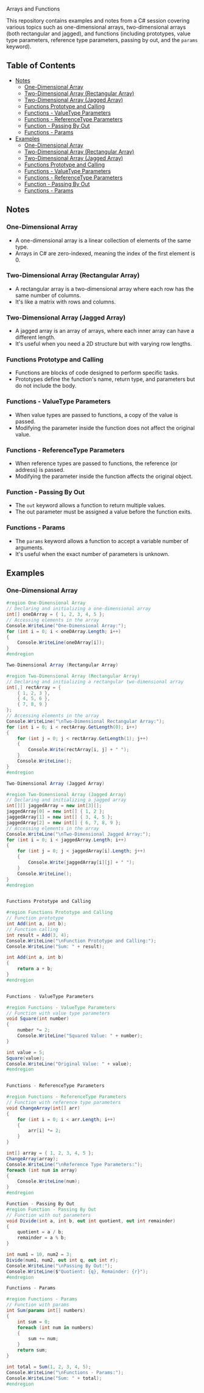 Arrays and Functions

This repository contains examples and notes from a C# session covering various topics such as one-dimensional arrays, two-dimensional arrays (both rectangular and jagged), and functions (including prototypes, value type parameters, reference type parameters, passing by out, and the `params` keyword).

## Table of Contents

- [Notes](#notes)
  - [One-Dimensional Array](#one-dimensional-array)
  - [Two-Dimensional Array (Rectangular Array)](#two-dimensional-array-rectangular-array)
  - [Two-Dimensional Array (Jagged Array)](#two-dimensional-array-jagged-array)
  - [Functions Prototype and Calling](#functions-prototype-and-calling)
  - [Functions - ValueType Parameters](#functions---valuetype-parameters)
  - [Functions - ReferenceType Parameters](#functions---referencetype-parameters)
  - [Function - Passing By Out](#function---passing-by-out)
  - [Functions - Params](#functions---params)
- [Examples](#examples)
  - [One-Dimensional Array](#one-dimensional-array-1)
  - [Two-Dimensional Array (Rectangular Array)](#two-dimensional-array-rectangular-array-1)
  - [Two-Dimensional Array (Jagged Array)](#two-dimensional-array-jagged-array-1)
  - [Functions Prototype and Calling](#functions-prototype-and-calling-1)
  - [Functions - ValueType Parameters](#functions---valuetype-parameters-1)
  - [Functions - ReferenceType Parameters](#functions---referencetype-parameters-1)
  - [Function - Passing By Out](#function---passing-by-out-1)
  - [Functions - Params](#functions---params-1)

## Notes

### One-Dimensional Array

- A one-dimensional array is a linear collection of elements of the same type.
- Arrays in C# are zero-indexed, meaning the index of the first element is 0.

### Two-Dimensional Array (Rectangular Array)

- A rectangular array is a two-dimensional array where each row has the same number of columns.
- It's like a matrix with rows and columns.

### Two-Dimensional Array (Jagged Array)

- A jagged array is an array of arrays, where each inner array can have a different length.
- It's useful when you need a 2D structure but with varying row lengths.

### Functions Prototype and Calling

- Functions are blocks of code designed to perform specific tasks.
- Prototypes define the function's name, return type, and parameters but do not include the body.

### Functions - ValueType Parameters

- When value types are passed to functions, a copy of the value is passed.
- Modifying the parameter inside the function does not affect the original value.

### Functions - ReferenceType Parameters

- When reference types are passed to functions, the reference (or address) is passed.
- Modifying the parameter inside the function affects the original object.

### Function - Passing By Out

- The `out` keyword allows a function to return multiple values.
- The out parameter must be assigned a value before the function exits.

### Functions - Params

- The `params` keyword allows a function to accept a variable number of arguments.
- It's useful when the exact number of parameters is unknown.

## Examples

### One-Dimensional Array

```csharp
#region One-Dimensional Array
// Declaring and initializing a one-dimensional array
int[] oneDArray = { 1, 2, 3, 4, 5 };
// Accessing elements in the array
Console.WriteLine("One-Dimensional Array:");
for (int i = 0; i < oneDArray.Length; i++)
{
    Console.WriteLine(oneDArray[i]);
}
#endregion

Two-Dimensional Array (Rectangular Array)

#region Two-Dimensional Array (Rectangular Array)
// Declaring and initializing a rectangular two-dimensional array
int[,] rectArray = {
    { 1, 2, 3 },
    { 4, 5, 6 },
    { 7, 8, 9 }
};
// Accessing elements in the array
Console.WriteLine("\nTwo-Dimensional Rectangular Array:");
for (int i = 0; i < rectArray.GetLength(0); i++)
{
    for (int j = 0; j < rectArray.GetLength(1); j++)
    {
        Console.Write(rectArray[i, j] + " ");
    }
    Console.WriteLine();
}
#endregion

Two-Dimensional Array (Jagged Array)

#region Two-Dimensional Array (Jagged Array)
// Declaring and initializing a jagged array
int[][] jaggedArray = new int[3][];
jaggedArray[0] = new int[] { 1, 2 };
jaggedArray[1] = new int[] { 3, 4, 5 };
jaggedArray[2] = new int[] { 6, 7, 8, 9 };
// Accessing elements in the array
Console.WriteLine("\nTwo-Dimensional Jagged Array:");
for (int i = 0; i < jaggedArray.Length; i++)
{
    for (int j = 0; j < jaggedArray[i].Length; j++)
    {
        Console.Write(jaggedArray[i][j] + " ");
    }
    Console.WriteLine();
}
#endregion


Functions Prototype and Calling

#region Functions Prototype and Calling
// Function prototype
int Add(int a, int b);
// Function calling
int result = Add(3, 4);
Console.WriteLine("\nFunction Prototype and Calling:");
Console.WriteLine("Sum: " + result);

int Add(int a, int b)
{
    return a + b;
}
#endregion


Functions - ValueType Parameters

#region Functions - ValueType Parameters
// Function with value type parameters
void Square(int number)
{
    number *= 2;
    Console.WriteLine("Squared Value: " + number);
}

int value = 5;
Square(value);
Console.WriteLine("Original Value: " + value);
#endregion


Functions - ReferenceType Parameters

#region Functions - ReferenceType Parameters
// Function with reference type parameters
void ChangeArray(int[] arr)
{
    for (int i = 0; i < arr.Length; i++)
    {
        arr[i] *= 2;
    }
}

int[] array = { 1, 2, 3, 4, 5 };
ChangeArray(array);
Console.WriteLine("\nReference Type Parameters:");
foreach (int num in array)
{
    Console.WriteLine(num);
}
#endregion

Function - Passing By Out
#region Function - Passing By Out
// Function with out parameters
void Divide(int a, int b, out int quotient, out int remainder)
{
    quotient = a / b;
    remainder = a % b;
}

int num1 = 10, num2 = 3;
Divide(num1, num2, out int q, out int r);
Console.WriteLine("\nPassing By Out:");
Console.WriteLine($"Quotient: {q}, Remainder: {r}");
#endregion

Functions - Params

#region Functions - Params
// Function with params
int Sum(params int[] numbers)
{
    int sum = 0;
    foreach (int num in numbers)
    {
        sum += num;
    }
    return sum;
}

int total = Sum(1, 2, 3, 4, 5);
Console.WriteLine("\nFunctions - Params:");
Console.WriteLine("Sum: " + total);
#endregion



